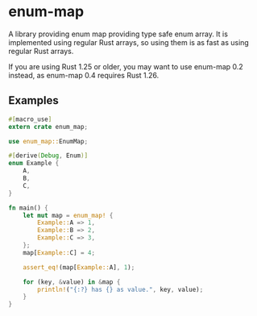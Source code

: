 # enum-map

A library providing enum map providing type safe enum array. It is
implemented using regular Rust arrays, so using them is as fast
as using regular Rust arrays.

If you are using Rust 1.25 or older, you may want to use enum-map 0.2 instead,
as enum-map 0.4 requires Rust 1.26.

## Examples

```rust
#[macro_use]
extern crate enum_map;

use enum_map::EnumMap;

#[derive(Debug, Enum)]
enum Example {
    A,
    B,
    C,
}

fn main() {
    let mut map = enum_map! {
        Example::A => 1,
        Example::B => 2,
        Example::C => 3,
    };
    map[Example::C] = 4;

    assert_eq!(map[Example::A], 1);

    for (key, &value) in &map {
        println!("{:?} has {} as value.", key, value);
    }
}
```
